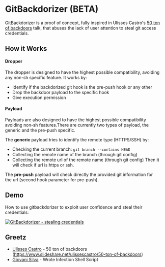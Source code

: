 # GitBackdorizer (BETA)
GitBackdorizer is a proof of concept, fully inspired in Ulisses Castro's [50 ton of backdoors](https://www.slideshare.net/ulissescastro/50-ton-of-backdoors) talk, that abuses the lack of user attention to steal git access credentials.

## How it Works
#### Dropper
The dropper is designed to have the highest possible compatibility, avoiding any non-sh specific feature. It works by:
- Identify if the backdorized git hook is the pre-push hook or any other
- Drop the backdoor payload to the specific hook
- Give execution permission

#### Payload
Payloads are also designed to have the highest possible compatibility avoiding non-sh features.There are currently two types of payload, the generic and the pre-push specific.

The **generic** payload tries to identify the remote type (HTTPS/SSH) by:
- Checking the current branch: `git branch --contains HEAD`
- Collecting the remote name of the branch (through git config)
- Collecting the remote url of the remote name (through git config)
Then it will check if url is https or ssh.

The **pre-push** payload will check directly the provided git information for the url (second hook parameter for pre-push).

## Demo
How to use gitbackdorizer to exploit user confidence and steal their credentials:

[![GitBackdorizer - stealing credentials](https://img.youtube.com/vi/ka8uJqaDYOs/0.jpg)](https://www.youtube.com/watch?v=ka8uJqaDYOs)

## Greetz
- [Ulisses Castro](https://github.com/ulissescastro) - 50 ton of backdoors (https://www.slideshare.net/ulissescastro/50-ton-of-backdoors)
- [Giovani Silva](https://github.com/giovanifss/) - Wrote Infection Shell Script
